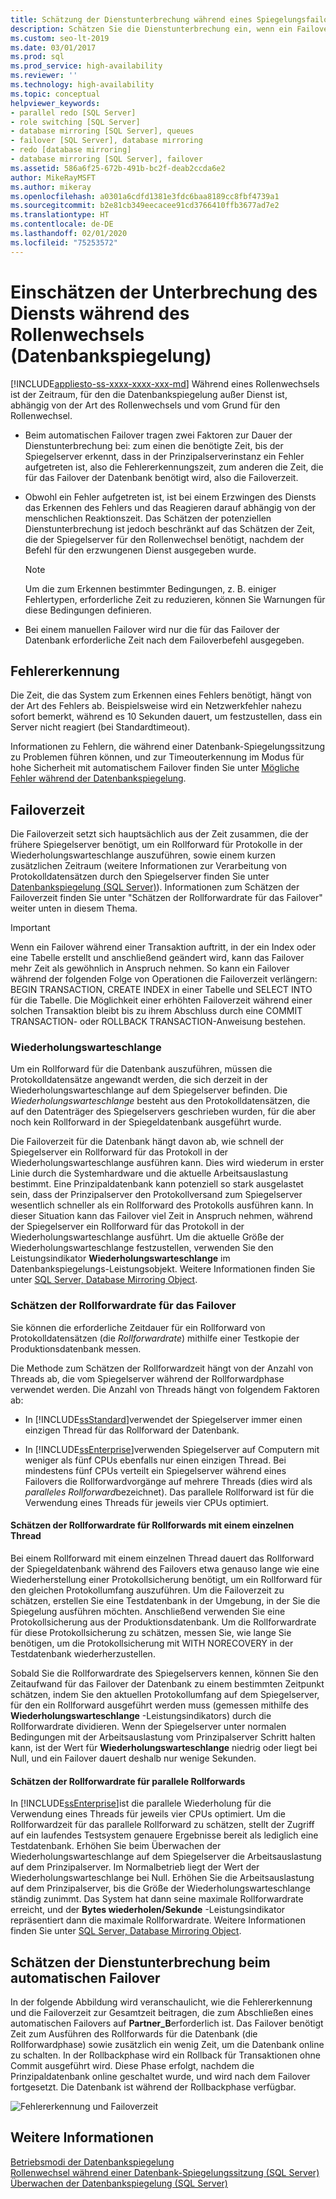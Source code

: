 ```yaml
---
title: Schätzung der Dienstunterbrechung während eines Spiegelungsfailovers
description: Schätzen Sie die Dienstunterbrechung ein, wenn ein Failover für eine Datenbankspiegelung von der primären zur sekundären Rolle durchgeführt wird.
ms.custom: seo-lt-2019
ms.date: 03/01/2017
ms.prod: sql
ms.prod_service: high-availability
ms.reviewer: ''
ms.technology: high-availability
ms.topic: conceptual
helpviewer_keywords:
- parallel redo [SQL Server]
- role switching [SQL Server]
- database mirroring [SQL Server], queues
- failover [SQL Server], database mirroring
- redo [database mirroring]
- database mirroring [SQL Server], failover
ms.assetid: 586a6f25-672b-491b-bc2f-deab2ccda6e2
author: MikeRayMSFT
ms.author: mikeray
ms.openlocfilehash: a0301a6cdfd1381e3fdc6baa8189cc8fbf4739a1
ms.sourcegitcommit: b2e81cb349eecacee91cd3766410ffb3677ad7e2
ms.translationtype: HT
ms.contentlocale: de-DE
ms.lasthandoff: 02/01/2020
ms.locfileid: "75253572"
---
```

# <a name="estimate-the-interruption-of-service-during-role-switching-database-mirroring"></a>Einschätzen der Unterbrechung des Diensts während des Rollenwechsels (Datenbankspiegelung)
[!INCLUDE[appliesto-ss-xxxx-xxxx-xxx-md](../../includes/appliesto-ss-xxxx-xxxx-xxx-md.md)]
  Während eines Rollenwechsels ist der Zeitraum, für den die Datenbankspiegelung außer Dienst ist, abhängig von der Art des Rollenwechsels und vom Grund für den Rollenwechsel.  
  
-   Beim automatischen Failover tragen zwei Faktoren zur Dauer der Dienstunterbrechung bei: zum einen die benötigte Zeit, bis der Spiegelserver erkennt, dass in der Prinzipalserverinstanz ein Fehler aufgetreten ist, also die Fehlererkennungszeit, zum anderen die Zeit, die für das Failover der Datenbank benötigt wird, also die Failoverzeit.  
  
-   Obwohl ein Fehler aufgetreten ist, ist bei einem Erzwingen des Diensts das Erkennen des Fehlers und das Reagieren darauf abhängig von der menschlichen Reaktionszeit. Das Schätzen der potenziellen Dienstunterbrechung ist jedoch beschränkt auf das Schätzen der Zeit, die der Spiegelserver für den Rollenwechsel benötigt, nachdem der Befehl für den erzwungenen Dienst ausgegeben wurde.  
  
    > [!NOTE]  
    >  Um die zum Erkennen bestimmter Bedingungen, z. B. einiger Fehlertypen, erforderliche Zeit zu reduzieren, können Sie Warnungen für diese Bedingungen definieren.  
  
-   Bei einem manuellen Failover wird nur die für das Failover der Datenbank erforderliche Zeit nach dem Failoverbefehl ausgegeben.  
  
## <a name="error-detection"></a>Fehlererkennung  
 Die Zeit, die das System zum Erkennen eines Fehlers benötigt, hängt von der Art des Fehlers ab. Beispielsweise wird ein Netzwerkfehler nahezu sofort bemerkt, während es 10 Sekunden dauert, um festzustellen, dass ein Server nicht reagiert (bei Standardtimeout).  
  
 Informationen zu Fehlern, die während einer Datenbank-Spiegelungssitzung zu Problemen führen können, und zur Timeouterkennung im Modus für hohe Sicherheit mit automatischem Failover finden Sie unter [Mögliche Fehler während der Datenbankspiegelung](../../database-engine/database-mirroring/possible-failures-during-database-mirroring.md).  
  
## <a name="failover-time"></a>Failoverzeit  
 Die Failoverzeit setzt sich hauptsächlich aus der Zeit zusammen, die der frühere Spiegelserver benötigt, um ein Rollforward für Protokolle in der Wiederholungswarteschlange auszuführen, sowie einem kurzen zusätzlichen Zeitraum (weitere Informationen zur Verarbeitung von Protokolldatensätzen durch den Spiegelserver finden Sie unter [Datenbankspiegelung &#40;SQL Server&#41;](../../database-engine/database-mirroring/database-mirroring-sql-server.md)). Informationen zum Schätzen der Failoverzeit finden Sie unter "Schätzen der Rollforwardrate für das Failover" weiter unten in diesem Thema.  
  
> [!IMPORTANT]  
>  Wenn ein Failover während einer Transaktion auftritt, in der ein Index oder eine Tabelle erstellt und anschließend geändert wird, kann das Failover mehr Zeit als gewöhnlich in Anspruch nehmen.  So kann ein Failover während der folgenden Folge von Operationen die Failoverzeit verlängern: BEGIN TRANSACTION, CREATE INDEX in einer Tabelle und SELECT INTO für die Tabelle. Die Möglichkeit einer erhöhten Failoverzeit während einer solchen Transaktion bleibt bis zu ihrem Abschluss durch eine COMMIT TRANSACTION- oder ROLLBACK TRANSACTION-Anweisung bestehen.  
  
### <a name="the-redo-queue"></a>Wiederholungswarteschlange  
 Um ein Rollforward für die Datenbank auszuführen, müssen die Protokolldatensätze angewandt werden, die sich derzeit in der Wiederholungswarteschlange auf dem Spiegelserver befinden. Die *Wiederholungswarteschlange* besteht aus den Protokolldatensätzen, die auf den Datenträger des Spiegelservers geschrieben wurden, für die aber noch kein Rollforward in der Spiegeldatenbank ausgeführt wurde.  
  
 Die Failoverzeit für die Datenbank hängt davon ab, wie schnell der Spiegelserver ein Rollforward für das Protokoll in der Wiederholungswarteschlange ausführen kann. Dies wird wiederum in erster Linie durch die Systemhardware und die aktuelle Arbeitsauslastung bestimmt. Eine Prinzipaldatenbank kann potenziell so stark ausgelastet sein, dass der Prinzipalserver den Protokollversand zum Spiegelserver wesentlich schneller als ein Rollforward des Protokolls ausführen kann. In dieser Situation kann das Failover viel Zeit in Anspruch nehmen, während der Spiegelserver ein Rollforward für das Protokoll in der Wiederholungswarteschlange ausführt. Um die aktuelle Größe der Wiederholungswarteschlange festzustellen, verwenden Sie den Leistungsindikator **Wiederholungswarteschlange** im Datenbankspiegelungs-Leistungsobjekt. Weitere Informationen finden Sie unter [SQL Server, Database Mirroring Object](../../relational-databases/performance-monitor/sql-server-database-mirroring-object.md).  
  
### <a name="estimating-the-failover-redo-rate"></a>Schätzen der Rollforwardrate für das Failover  
 Sie können die erforderliche Zeitdauer für ein Rollforward von Protokolldatensätzen (die *Rollforwardrate*) mithilfe einer Testkopie der Produktionsdatenbank messen.  
  
 Die Methode zum Schätzen der Rollforwardzeit hängt von der Anzahl von Threads ab, die vom Spiegelserver während der Rollforwardphase verwendet werden. Die Anzahl von Threads hängt von folgendem Faktoren ab:  
  
-   In [!INCLUDE[ssStandard](../../includes/ssstandard-md.md)]verwendet der Spiegelserver immer einen einzigen Thread für das Rollforward der Datenbank.  
  
-   In [!INCLUDE[ssEnterprise](../../includes/ssenterprise-md.md)]verwenden Spiegelserver auf Computern mit weniger als fünf CPUs ebenfalls nur einen einzigen Thread. Bei mindestens fünf CPUs verteilt ein Spiegelserver während eines Failovers die Rollforwardvorgänge auf mehrere Threads (dies wird als *paralleles Rollforward*bezeichnet). Das parallele Rollforward ist für die Verwendung eines Threads für jeweils vier CPUs optimiert.  
  
#### <a name="estimating-the-single-threaded-redo-rate"></a>Schätzen der Rollforwardrate für Rollforwards mit einem einzelnen Thread  
 Bei einem Rollforward mit einem einzelnen Thread dauert das Rollforward der Spiegeldatenbank während des Failovers etwa genauso lange wie eine Wiederherstellung einer Protokollsicherung benötigt, um ein Rollforward für den gleichen Protokollumfang auszuführen. Um die Failoverzeit zu schätzen, erstellen Sie eine Testdatenbank in der Umgebung, in der Sie die Spiegelung ausführen möchten. Anschließend verwenden Sie eine Protokollsicherung aus der Produktionsdatenbank. Um die Rollforwardrate für diese Protokollsicherung zu schätzen, messen Sie, wie lange Sie benötigen, um die Protokollsicherung mit WITH NORECOVERY in der Testdatenbank wiederherzustellen.  
  
 Sobald Sie die Rollforwardrate des Spiegelservers kennen, können Sie den Zeitaufwand für das Failover der Datenbank zu einem bestimmten Zeitpunkt schätzen, indem Sie den aktuellen Protokollumfang auf dem Spiegelserver, für den ein Rollforward ausgeführt werden muss (gemessen mithilfe des **Wiederholungswarteschlange** -Leistungsindikators) durch die Rollforwardrate dividieren. Wenn der Spiegelserver unter normalen Bedingungen mit der Arbeitsauslastung vom Prinzipalserver Schritt halten kann, ist der Wert für **Wiederholungswarteschlange** niedrig oder liegt bei Null, und ein Failover dauert deshalb nur wenige Sekunden.  
  
#### <a name="estimating-the-parallel-redo-rate"></a>Schätzen der Rollforwardrate für parallele Rollforwards  
 In [!INCLUDE[ssEnterprise](../../includes/ssenterprise-md.md)]ist die parallele Wiederholung für die Verwendung eines Threads für jeweils vier CPUs optimiert. Um die Rollforwardzeit für das parallele Rollforward zu schätzen, stellt der Zugriff auf ein laufendes Testsystem genauere Ergebnisse bereit als lediglich eine Testdatenbank. Erhöhen Sie beim Überwachen der Wiederholungswarteschlange auf dem Spiegelserver die Arbeitsauslastung auf dem Prinzipalserver. Im Normalbetrieb liegt der Wert der Wiederholungswarteschlange bei Null. Erhöhen Sie die Arbeitsauslastung auf dem Prinzipalserver, bis die Größe der Wiederholungswarteschlange ständig zunimmt. Das System hat dann seine maximale Rollforwardrate erreicht, und der **Bytes wiederholen/Sekunde** -Leistungsindikator repräsentiert dann die maximale Rollforwardrate. Weitere Informationen finden Sie unter [SQL Server, Database Mirroring Object](../../relational-databases/performance-monitor/sql-server-database-mirroring-object.md).  
  
## <a name="estimating-interruption-of-service-during-automatic-failover"></a>Schätzen der Dienstunterbrechung beim automatischen Failover  
 In der folgende Abbildung wird veranschaulicht, wie die Fehlererkennung und die Failoverzeit zur Gesamtzeit beitragen, die zum Abschließen eines automatischen Failovers auf **Partner_B**erforderlich ist. Das Failover benötigt Zeit zum Ausführen des Rollforwards für die Datenbank (die Rollforwardphase) sowie zusätzlich ein wenig Zeit, um die Datenbank online zu schalten. In der Rollbackphase wird ein Rollback für Transaktionen ohne Commit ausgeführt wird. Diese Phase erfolgt, nachdem die Prinzipaldatenbank online geschaltet wurde, und wird nach dem Failover fortgesetzt. Die Datenbank ist während der Rollbackphase verfügbar.  
  
 ![Fehlererkennung und Failoverzeit](../../database-engine/database-mirroring/media/dbm-failovauto-time.gif "Fehlererkennung und Failoverzeit")  
  
## <a name="see-also"></a>Weitere Informationen  
 [Betriebsmodi der Datenbankspiegelung](../../database-engine/database-mirroring/database-mirroring-operating-modes.md)   
 [Rollenwechsel während einer Datenbank-Spiegelungssitzung &#40;SQL Server&#41;](../../database-engine/database-mirroring/role-switching-during-a-database-mirroring-session-sql-server.md)   
 [Überwachen der Datenbankspiegelung &#40;SQL Server&#41;](../../database-engine/database-mirroring/monitoring-database-mirroring-sql-server.md)  
  
  
